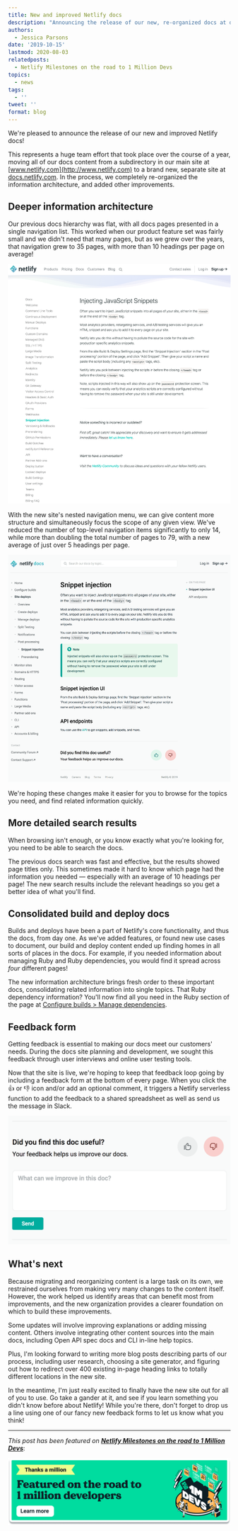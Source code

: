 ```yaml
---
title: New and improved Netlify docs
description: "Announcing the release of our new, re-organized docs at docs.netlify.com \U0001F389"
authors:
  - Jessica Parsons
date: '2019-10-15'
lastmod: 2020-08-03
relatedposts:
  - Netlify Milestones on the road to 1 Million Devs
topics:
  - news
tags:
  - ''
tweet: ''
format: blog
---
```

We're pleased to announce the release of our new and improved Netlify docs!

This represents a huge team effort that took place over the course of a year, moving all of our docs content from a subdirectory in our main site at [www.netlify.com](http://www.netlify.com) to a brand new, separate site at [docs.netlify.com](https://docs.netlify.com). In the process, we completely re-organized the information architecture, and added other improvements.

## Deeper information architecture

Our previous docs hierarchy was flat, with all docs pages presented in a single navigation list. This worked when our product feature set was fairly small and we didn't need that many pages, but as we grew over the years, that navigation grew to 35 pages, with more than 10 headings per page on average!

![Page about snippet injection, a top-level item in a list of 35 pages](/v3/img/blog/before.png)

With the new site's nested navigation menu, we can give content more structure and simultaneously focus the scope of any given view. We've reduced the number of top-level navigation items significantly to only 14, while more than doubling the total number of pages to 79, with a new average of just over 5 headings per page.

![Same page about snippet injection, this time nested under Site deploys > Post processing](/v3/img/blog/after.png)

We're hoping these changes make it easier for you to browse for the topics you need, and find related information quickly.

## More detailed search results

When browsing isn't enough, or you know exactly what you're looking for, you need to be able to search the docs.

The previous docs search was fast and effective, but the results showed page titles only. This sometimes made it hard to know which page had the information you needed — especially with an average of 10 headings per page! The new search results include the relevant headings so you get a better idea of what you'll find.

## Consolidated build and deploy docs

Builds and deploys have been a part of Netlify's core functionality, and thus the docs, from day one. As we've added features, or found new use cases to document, our build and deploy content ended up finding homes in all sorts of places in the docs. For example, if you needed information about managing Ruby and Ruby dependencies, you would find it spread across _four_ different pages!

The new information architecture brings fresh order to these important docs, consolidating related information into single topics. That Ruby dependency information? You'll now find all you need in the Ruby section of the page at [Configure builds > Manage dependencies](https://docs.netlify.com/configure-builds/manage-dependencies/#ruby).

## Feedback form

Getting feedback is essential to making our docs meet our customers' needs. During the docs site planning and development, we sought this feedback through user interviews and online user testing tools.

Now that the site is live, we're hoping to keep that feedback loop going by including a feedback form at the bottom of every page. When you click the 👍 or 👎 icon and/or add an optional comment, it triggers a Netlify serverless function to add the feedback to a shared spreadsheet as well as send us the message in Slack.

![Form with thumbs down button selected presents prompt for feedback: What can we improve in this doc?](/v3/img/blog/feedback-downvote.png)

## What's next

Because migrating and reorganizing content is a large task on its own, we restrained ourselves from making very many changes to the content itself. However, the work helped us identify areas that can benefit most from improvements, and the new organization provides a clearer foundation on which to build these improvements.

Some updates will involve improving explanations or adding missing content. Others involve integrating other content sources into the main docs, including Open API spec docs and CLI in-line help topics.

Plus, I'm looking forward to writing more blog posts describing parts of our process, including user research, choosing a site generator, and figuring out how to redirect over 400 existing in-page heading links to totally different locations in the new site.

In the meantime, I'm just really excited to finally have the new site out for all of you to use. Go take a gander at it, and see if you learn something you didn't know before about Netlify! While you're there, don't forget to drop us a line using one of our fancy new feedback forms to let us know what you think!

---

_This post has been featured on **[Netlify Milestones on the road to 1 Million Devs](https://www.netlify.com/blog/2020/08/03/netlify-milestones-on-the-road-to-1-million-devs/#new-and-improved-docs-site)**_:

[![Netlify 1 Million Devs article feature](/v3/img/blog/featured-on-1-million-devs-banner.png)](https://www.netlify.com/blog/2020/08/03/netlify-milestones-on-the-road-to-1-million-devs/#new-and-improved-docs-site)